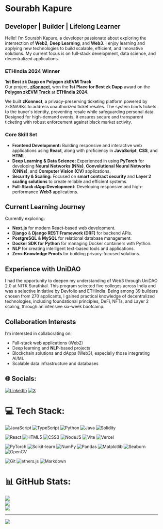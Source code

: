 # Sourabh Kapure  

## Developer | Builder | Lifelong Learner

Hello! I’m Sourabh Kapure, a developer passionate about exploring the intersection of **Web2**, **Deep Learning**, and **Web3**. I enjoy learning and applying new technologies to build scalable, efficient, and innovative solutions. My current focus is on full-stack development, data science, and decentralized applications.  

### ETHIndia 2024 Winner  
**1st Best zk Dapp on Polygon zkEVM Track**  
Our project, **[zKonnect](https://devfolio.co/projects/zkonnect-119f)**, won the **1st Place for Best zk Dapp** award on the **Polygon zkEVM Track** at **ETHIndia 2024**.  

We built **zKonnect**, a privacy-preserving ticketing platform powered by zkSNARKs to address unauthorized ticket resales. The system binds tickets to the buyer's identity, preventing resale while safeguarding personal data. Designed for high-demand events, it ensures secure and transparent ticketing with robust enforcement against black market activity.  

### Core Skill Set  
- **Frontend Development:** Building responsive and interactive web applications using **React**, along with proficiency in **JavaScript**, **CSS**, and **HTML**.  
- **Deep Learning & Data Science:** Experienced in using **PyTorch** for developing **Neural Networks (NNs)**, **Convolutional Neural Networks (CNNs)**, and **Computer Vision (CV)** applications.  
- **Security & Scaling:** Focused on **smart contract security** and **Layer 2 scaling solutions** to create reliable and efficient systems.  
- **Full-Stack dApp Development:** Developing responsive and high-performance **Web3** applications.  

## Current Learning Journey  
Currently exploring:  
- **Next.js** for modern React-based web development.  
- **Django** & **Django REST Framework (DRF)** for backend APIs.  
- **PostgreSQL** & **MySQL** for relational database management.  
- **Docker SDK for Python** for managing Docker containers with Python.  
- **NLP** for creating intelligent text-based tools and applications.  
- **Zero-Knowledge Proofs** for building privacy-focused solutions.  

## Experience with UniDAO  
I had the opportunity to deepen my understanding of Web3 through UniDAO 2.0 at NITK Surathkal. This program selected five colleges across India and was a selective initiative by Devfolio and ETHIndia. Being among 39 builders chosen from 270 applicants, I gained practical knowledge of decentralized technologies, including foundational principles, DeFi, NFTs, and Layer 2 scaling, through an intensive six-week bootcamp.  

## Collaboration Interests  
I’m interested in collaborating on:  
- Full-stack web applications (Web2)  
- Deep learning and **NLP**-based projects  
- Blockchain solutions and dApps (Web3), especially those integrating AI/ML  
- Scalable data infrastructure and databases  

## 🌐 Socials:
[![LinkedIn](https://img.shields.io/badge/LinkedIn-%230077B5.svg?logo=linkedin&logoColor=white)](https://linkedin.com/in/sourabhkapure)   [![X](https://img.shields.io/badge/X-black.svg?logo=X&logoColor=white)](https://x.com/sourabhkapure) 

# 💻 Tech Stack:
![JavaScript](https://img.shields.io/badge/javascript-%23323330.svg?style=for-the-badge&logo=javascript&logoColor=%23F7DF1E) 
![TypeScript](https://img.shields.io/badge/typescript-%23007ACC.svg?style=for-the-badge&logo=typescript&logoColor=white) 
![Python](https://img.shields.io/badge/python-3670A0?style=for-the-badge&logo=python&logoColor=ffdd54) 
![Java](https://img.shields.io/badge/java-%23ED8B00.svg?style=for-the-badge&logo=openjdk&logoColor=white)
![Solidity](https://img.shields.io/badge/Solidity-%23363636.svg?style=for-the-badge&logo=solidity&logoColor=white) 

![React](https://img.shields.io/badge/react-%2320232a.svg?style=for-the-badge&logo=react&logoColor=%2361DAFB) 
![HTML5](https://img.shields.io/badge/html5-%23E34F26.svg?style=for-the-badge&logo=html5&logoColor=white) 
![CSS3](https://img.shields.io/badge/css3-%231572B6.svg?style=for-the-badge&logo=css3&logoColor=white) 
![NodeJS](https://img.shields.io/badge/node.js-6DA55F?style=for-the-badge&logo=node.js&logoColor=white) 
![Vite](https://img.shields.io/badge/vite-%23646CFF.svg?style=for-the-badge&logo=vite&logoColor=white) 
![Vercel](https://img.shields.io/badge/vercel-%23000000.svg?style=for-the-badge&logo=vercel&logoColor=white) 

![PyTorch](https://img.shields.io/badge/PyTorch-%23EE4C2C.svg?style=for-the-badge&logo=PyTorch&logoColor=white)
![Scikit-learn](https://img.shields.io/badge/scikit--learn-F7931E?style=for-the-badge&logo=scikit-learn&logoColor=white)
![NumPy](https://img.shields.io/badge/numpy-%23013243.svg?style=for-the-badge&logo=numpy&logoColor=white) 
![Pandas](https://img.shields.io/badge/pandas-%23150458.svg?style=for-the-badge&logo=pandas&logoColor=white) 
![Matplotlib](https://img.shields.io/badge/Matplotlib-%23ffffff.svg?style=for-the-badge&logo=Matplotlib&logoColor=black) 
![Seaborn](https://img.shields.io/badge/Seaborn-%23327197.svg?style=for-the-badge&logo=Seaborn&logoColor=white) 
![OpenCV](https://img.shields.io/badge/OpenCV-%23white.svg?style=for-the-badge&logo=opencv&logoColor=white) 

![Git](https://img.shields.io/badge/Git-%23F05033.svg?style=for-the-badge&logo=git&logoColor=white) 
![ethers.js](https://img.shields.io/badge/ethers.js-4E8EE9?style=for-the-badge&logoColor=black) 
![Markdown](https://img.shields.io/badge/markdown-%23000000.svg?style=for-the-badge&logo=markdown&logoColor=white)



# 📊 GitHub Stats:
![](https://github-readme-stats.vercel.app/api?username=spkap&theme=dark&hide_border=false&include_all_commits=true&count_private=true)<br/>
![](https://github-readme-streak-stats.herokuapp.com/?user=spkap&theme=dark&hide_border=false)<br/>
![](https://github-readme-stats.vercel.app/api/top-langs/?username=spkap&theme=dark&hide_border=false&include_all_commits=true&count_private=true&layout=compact)

---
[![](https://visitcount.itsvg.in/api?id=spkap&icon=0&color=0)](https://visitcount.itsvg.in)




